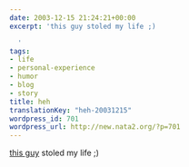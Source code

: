 ```yaml
---
date: 2003-12-15 21:24:21+00:00
excerpt: 'this guy stoled my life ;)

  '
tags:
- life
- personal-experience
- humor
- blog
- story
title: heh
translationKey: "heh-20031215"
wordpress_id: 701
wordpress_url: http://new.nata2.org/?p=701
---
```


<a href="http://www.flashenabled.com/">this guy</a> stoled my life ;)